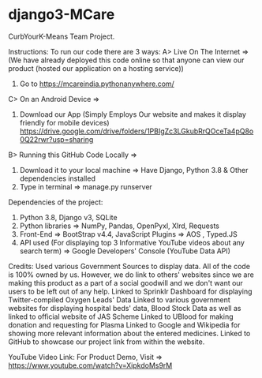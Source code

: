 # django3-MCare
CurbYourK-Means Team Project. 

Instructions:
To run our code there are 3 ways:
A> Live On The Internet =>
(We have already deployed this code online so that anyone can view our product (hosted our application on a hosting service))
1. Go to https://mcareindia.pythonanywhere.com/

C> On an Android Device =>
1. Download our App (Simply Employs Our website and makes it display friendly for mobile devices) 
https://drive.google.com/drive/folders/1PBIgZc3LGkubRrQOceTa4pQ8o0Q22rwr?usp=sharing 

B> Running this GitHub Code Locally =>
1. Download it to your local machine => Have Django, Python 3.8 & Other dependencies installed
2. Type in terminal => manage.py runserver

Dependencies of the project:
1. Python 3.8, Django v3, SQLite
2. Python libraries => NumPy, Pandas, OpenPyxl, Xlrd, Requests
3. Front-End => BootStrap v4.4, JavaScript Plugins => AOS , Typed.JS 
4. API used (For displaying top 3 Informative YouTube videos about any search term) => Google Developers' Console (YouTube Data API)

Credits:
Used various Government Sources to display data.
All of the code is 100% owned by us. However, we do link to others' websites since we are making this product as a part of a social goodwill
and we don't want our users to be left out of any help. 
Linked to Sprinklr Dashboard for displaying Twitter-compiled Oxygen Leads' Data
Linked to various government websites for displaying hospital beds' data, Blood Stock Data as well as linked to official website of JAS Scheme
Linked to UBlood for making donation and requesting for Plasma
Linked to Google and Wikipedia for showing more relevant information about the entered medicines.
Linked to GitHub to showcase our project link from within the website.


YouTube Video Link:
For Product Demo, Visit =>
https://www.youtube.com/watch?v=XipkdoMs9rM
 
